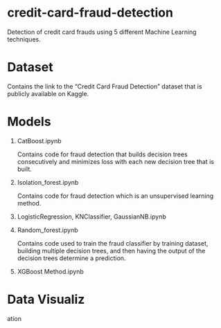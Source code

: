 # credit-card-fraud-detection
Detection of credit card frauds using 5 different Machine Learning techniques.

# Dataset
Contains the link to the “Credit Card Fraud Detection” dataset that is publicly available on Kaggle.

# Models
1. CatBoost.ipynb

   Contains code for fraud detection that builds decision trees consecutively and minimizes loss with each new decision tree that is built.

2. Isolation_forest.ipynb

   Contains code for fraud detection which is an unsupervised learning method.

3. LogisticRegression, KNClassifier, GaussianNB.ipynb

4. Random_forest.ipynb

   Contains code used to train the fraud classifier by training dataset, building multiple decision trees, and then having the output of the decision trees determine a prediction.

5. XGBoost Method.ipynb

# Data Visualiz
ation
